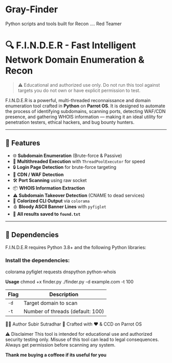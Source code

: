 # Gray-Finder

Python scripts and tools built for Recon .... Red Teamer

# 🔍 F.I.N.D.E.R - Fast Intelligent Network Domain Enumeration & Recon

> ⚠️ Educational and authorized use only. Do not run this tool against targets you do not own or have explicit permission to test.

F.I.N.D.E.R is a powerful, multi-threaded reconnaissance and domain enumeration tool crafted in **Python** on **Parrot OS**. It is designed to automate the process of identifying subdomains, scanning ports, detecting WAF/CDN presence, and gathering WHOIS information — making it an ideal utility for penetration testers, ethical hackers, and bug bounty hunters.

---

## 🚀 Features

- 🌐 **Subdomain Enumeration** (Brute-force & Passive)
- 🧠 **Multithreaded Execution** with `ThreadPoolExecutor` for speed
- 🔒 **Login Page Detection** for brute-force targeting
- 🧱 **CDN / WAF Detection**
- 🛠 **Port Scanning** using raw socket
- 📦 **WHOIS Information Extraction**
- ⚠️ **Subdomain Takeover Detection** (CNAME to dead services)
- 🎨 **Colorized CLI Output** via `colorama`
- 🩸 **Bloody ASCII Banner Lines** with `pyfiglet`
- 📁 **All results saved to `found.txt`**

---

## 🧰 Dependencies

F.I.N.D.E.R requires Python 3.8+ and the following Python libraries:

### Install the dependencies:

colorama
pyfiglet
requests
dnspython
python-whois

**Usage**
chmod +x finder.py
./finder.py -d example.com -t 100

| Flag | Description                      |
| ---- | -------------------------------- |
| `-d` | Target domain to scan            |
| `-t` | Number of threads (default: 100) |

👨‍💻 Author
Subir Sutradhar
🐧 Crafted with ❤️ & CCD on Parrot OS

⚠️ Disclaimer
This tool is intended for educational use and authorized security testing only.
Misuse of this tool can lead to legal consequences.
Always get permission before scanning any system.


**Thank me buying a coffeee if its useful for you**

